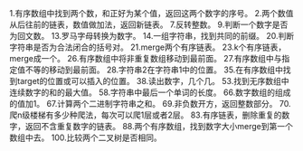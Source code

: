 1.有序数组中找到两个数，和正好为某个值，返回这两个数字的序号。
2.两个数值从后往前的链表，数值做加法，返回新链表。
7.反转整数。
9.判断一个数字是否为回文数。
13.罗马字母转换为数字。
14.一组字符串，找到共同的前缀。
20.判断字符串是否为合法闭合的括号对。
21.merge两个有序链表。
23.k个有序链表，merge成一个。
26.有序数组中将非重复数组移动到最前面。
27.有序数组中与指定值不等的移动到最前面。
28.字符串2在字符串1中的位置。
35.在有序数组中找到target的位置或可以插入的位置。
38.读出数字，几个几。
53.找到无序数组中连续数字的和的最大值。
58.字符串中最后一个单词的长度。
66.数字数组的组成的值加1。
67.计算两个二进制字符串之和。
69.非负数开方，返回整数部分。
70.爬n级楼梯有多少种爬法，每次可以爬1层或者2层。
83.有序链表，删除重复的数字，返回不含重复数字的链表。
88.两个有序数组，找到数字大小merge到第一个数组中去。
100.比较两个二叉树是否相同。